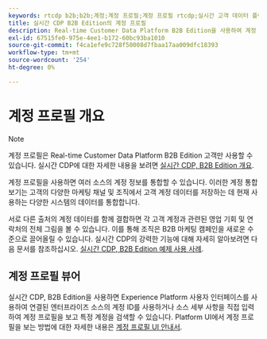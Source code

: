 ```yaml
---
keywords: rtcdp b2b;b2b;계정;계정 프로필;계정 프로필 rtcdp;실시간 고객 데이터 플랫폼
title: 실시간 CDP B2B Edition의 계정 프로필
description: Real-time Customer Data Platform B2B Edition을 사용하여 계정 프로필을 사용하여 여러 소스에서 계정 정보를 통합하는 방법을 알아봅니다.
exl-id: 67515fe0-975e-4ee1-b172-60bc93ba1010
source-git-commit: f4ca1efe9c728f50008d7fbaa17aa009dfc18393
workflow-type: tm+mt
source-wordcount: '254'
ht-degree: 0%

---
```


# 계정 프로필 개요

>[!NOTE]
>
>계정 프로필은 Real-time Customer Data Platform B2B Edition 고객만 사용할 수 있습니다. 실시간 CDP에 대한 자세한 내용을 보려면 [실시간 CDP, B2B Edition 개요](../b2b-overview.md).

계정 프로필을 사용하면 여러 소스의 계정 정보를 통합할 수 있습니다. 이러한 계정 통합 보기는 고객의 다양한 마케팅 채널 및 조직에서 고객 계정 데이터를 저장하는 데 현재 사용하는 다양한 시스템의 데이터를 통합합니다.

서로 다른 출처의 계정 데이터를 함께 결합하면 각 고객 계정과 관련된 영업 기회 및 연락처의 전체 그림을 볼 수 있습니다. 이를 통해 조직은 B2B 마케팅 캠페인을 새로운 수준으로 끌어올릴 수 있습니다. 실시간 CDP의 강력한 기능에 대해 자세히 알아보려면 다음 문서를 참조하십시오. [실시간 CDP, B2B Edition 예제 사용 사례](../b2b-use-case.md).

## 계정 프로필 뷰어

실시간 CDP, B2B Edition을 사용하면 Experience Platform 사용자 인터페이스를 사용하여 연결된 엔터프라이즈 소스의 계정 ID를 사용하거나 소스 세부 사항을 직접 입력하여 계정 프로필을 보고 특정 계정을 검색할 수 있습니다. Platform UI에서 계정 프로필을 보는 방법에 대한 자세한 내용은 [계정 프로필 UI 안내서](account-profile-ui-guide.md).
